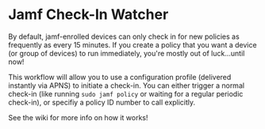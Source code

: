 # Jamf Check-In Watcher

By default, jamf-enrolled devices can only check in for new policies as frequently as every 15 minutes. If you create a policy that you want a device (or group of devices) to run immediately, you're mostly out of luck...until now!

This workflow will allow you to use a configuration profile (delivered instantly via APNS) to initiate a check-in. You can either trigger a normal check-in (like running `sudo jamf policy` or waiting for a regular periodic check-in), or specifiy a policy ID number to call explicitly.

See the wiki for more info on how it works!
